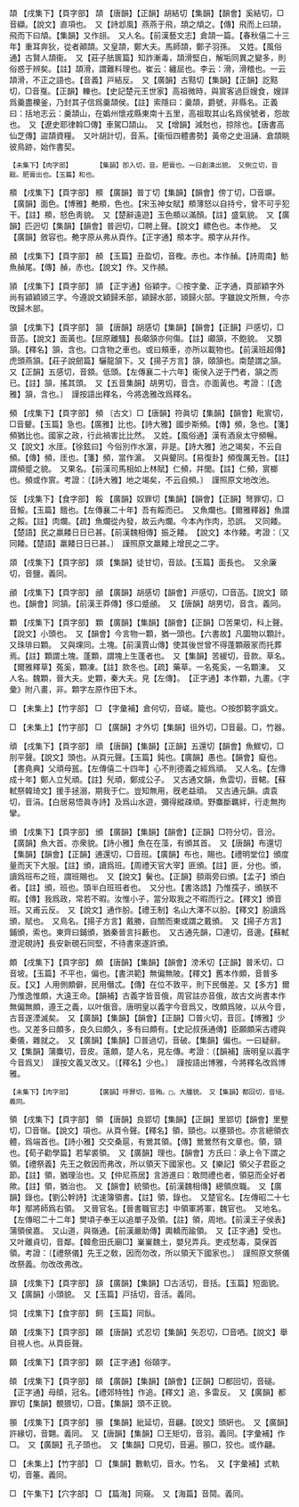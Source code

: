<!-- { "loadSidebar": true } -->
頡	【戌集下】【頁字部】	頡	【唐韻】【正韻】胡結切【集韻】【韻會】奚結切，□音纈。【說文】直項也。　又【詩邶風】燕燕于飛，頡之頏之。【傳】飛而上曰頡，飛而下曰頏。【集韻】又作翓。　又人名。【前漢藝文志】倉頡一篇。【春秋僖二十三年】重耳奔狄，從者顚頡。又皇頡，鄭大夫。馬師頡，鄭子羽孫。　又姓。【風俗通】古賢人頡衞。　又【莊子胠篋篇】知詐漸毒，頡滑堅白，解垢同異之變多，則俗惑于辨矣。【註】頡滑，謂難料理也。崔云：纏屈也。李云：滑，滑稽也。一云頡滑，不正之語也。【音義】戸結反。　又【廣韻】古黠切【集韻】【正韻】訖黠切，□音戛。【正韻】轢也。【史記楚元王世家】高祖微時，與賔客過巨嫂食，嫂詳爲羹盡櫟釜，乃封其子信爲羹頡侯。【註】索隱曰：羹頡，爵號，非縣名。正義曰：括地志云：羹頡山，在嬀州懷戎縣東南十五里，高祖取其山名爲侯號者，怨故也。　又【遼史耶律斡□傳】車駕□頡山。　又【增韻】減尅也，掠除也。【唐書高仙芝傳】盜頡資糧。　又叶胡計切，音系。【衞恒四體書勢】黃帝之史沮誦、倉頡眺彼鳥跡，始作書契。

	【未集下】【肉字部】		【集韻】卽入切，音。肥膏也。一曰創潰出貌。　又側立切，音戢。肥膏出也。【玉篇】和也。

頩	【戌集下】【頁字部】	頩	【廣韻】普丁切【集韻】【韻會】傍丁切，□音竮。【廣韻】面色。【博雅】艴頩，色也。【宋玉神女賦】頩薄怒以自持兮，曾不可乎犯干。【註】頩，怒色靑貌。　又【楚辭遠遊】玉色頩以滿顏。【註】盛氣貌。　又【廣韻】匹迥切【集韻】【韻會】普迥切，□聘上聲。【說文】縹色也。本作艵。　又【廣韻】斂容也。艴字原从弗从頁作。【正字通】頩本字。頩字从幷作。

頳	【戌集下】【頁字部】	頳	【玉篇】丑盈切，音檉。赤也。本作赬。【詩周南】魴魚赬尾。【傳】赬，赤也。【說文】作。又作頳。

頴	【戌集下】【頁字部】	頴	【正字通】俗穎字。◎按字彙、正字通，頁部穎字外尚有潁穎熲三字。今遵說文穎歸禾部，潁歸水部，熲歸火部。字雖說文所無，今亦攺歸木部。

頷	【戌集下】【頁字部】	頷	【唐韻】胡感切【集韻】【韻會】【正韻】戸感切，□音菡。【說文】面黃也。【屈原離騷】長顑頷亦何傷。【註】顑頷，不飽貌。　又顋頷。【釋名】頷，含也。口含物之車也。或曰頰車，亦所以載物也。【前漢班超傳】虎頭燕頷。【莊子說劒篇】驪龍頷下。又【揚子方言】頷，頤頷也。南楚謂之頷。　又【正韻】五感切，音顉。低頭。【左傳襄二十六年】衞侯入逆于門者，頷之而已。【註】頷，搖其頭。　又【五音集韻】胡男切，音含。亦面黃也。考證：〔【逸雅】頷，含也。〕　謹按語出釋名，今將逸雅改爲釋名。 

頻	【戌集下】【頁字部】	頻	〔古文〕□【唐韻】符眞切【集韻】【韻會】毗賔切，□音顰。【玉篇】急也。【廣雅】比也。【詩大雅】國步斯頻。【傳】頻，急也。【箋】頻猶比也。國家之政，行此禍害比比然。　又姓。【風俗通】漢有酒泉太守頻暢。　又【說文】水厓。【徐鉉曰】今俗別作水濵，非是。【詩大雅】池之竭矣，不云自頻。【傳】頻，厓也。【箋】頻，當作濵。　又與顰同。【易復卦】頻復厲无咎。【註】謂頻蹙之貌。　又果名。【前漢司馬相如上林賦】仁頻，幷閭。【註】仁頻，賔榔也。頻或作賔。考證：〔【詩大雅】地之竭矣，不云自頻。〕　謹照原文地改池。 

馁	【戌集下】【食字部】	餒	【廣韻】奴罪切【集韻】【韻會】【正韻】弩罪切，□音鮾。【玉篇】餓也。【左傳襄二十年】吾有餒而已。　又魚爛也。【爾雅釋器】魚謂之餒。【註】肉爛。【疏】魚爛從內發，故云內爛。今本內作肉，恐誤。　又同餧。【楚語】民之羸餧日日已甚。【前漢魏相傳】振乏餧。　【說文】本作餧。考證：〔又同餧。【楚語】羸餧日日已甚。〕　謹照原文羸餧上增民之二字。 

顃	【戌集下】【頁字部】	顃	【集韻】徒甘切，音談。【玉篇】面長也。　又余廉切，音鹽。義同。

顄	【戌集下】【頁字部】	顄	【廣韻】胡感切【韻會】戸感切，□音菡。【說文】頤也。【韻會】同頷。【前漢王莽傳】侈口蹙顄。　又【唐韻】胡男切，音含。義同。

顆	【戌集下】【頁字部】	顆	【廣韻】【集韻】【韻會】【正韻】□苦果切，科上聲。【說文】小頭也。　又【韻會】今言物一顆，猶一頭也。【六書故】凡圜物以顆計。又珠琲曰顆。　又與堁同。土塊。【前漢賈山傳】使其後世曾不得蓬顆蔽冡而托葬焉。【註】顆謂土塊。蓬顆，謂塊上生蓬者也。　又【集韻】苦緩切，音款。草名。【爾雅釋草】菟奚，顆凍。【註】款冬也。【疏】藥草。一名菟奚，一名顆涷。　又人名。魏顆，晉大夫。史顆，秦大夫。見【左傳】。　【正字通】本作顆，九畫。《字彙》附八畫，非。顆字左原作田下木。

□	【未集上】【竹字部】	□	【字彙補】倉何切，音嵯。籠也。○按卽篘字譌文。

□	【未集上】【竹字部】	□	【廣韻】才外切【集韻】徂外切，□音最。□，竹器。

頑	【戌集下】【頁字部】	頑	【唐韻】【集韻】【正韻】五還切【韻會】魚鰥切，□刖平聲。【說文】頭也。从頁元聲。【玉篇】鈍也。【廣韻】愚也。【韻會】癡也。【書堯典】父頑母嚚。【左傳僖二十四年】心不則德義之經爲頑。　又人名。【左傳成十年】鄭人立髠頑。【註】髠頑，鄭成公子。　又古通文韻，魚雲切，音輑。【蘇軾祭韓琦文】援手拯溺，期我于仁。豈知無用，旣老益頑。　又古通元韻。虞袁切，音涓。【白居易悟眞寺詩】及爲山水遊，彌得縱疎頑。野麋斷羈絆，行走無拘攣。

頒	【戌集下】【頁字部】	頒	【廣韻】【集韻】【韻會】【正韻】□符分切，音汾。【廣韻】魚大首。亦衆貌。【詩小雅】魚在在藻，有頒其首。　又【唐韻】布還切【集韻】【韻會】【正韻】逋還切，□音班。【廣韻】布也，賜也。【禮明堂位】頒度量而天下大服。【註】頒，讀爲班。【周禮天官大宰】匪頒。【註】匪，分也。頒，讀爲班布之班，謂班賜也。　又【說文】鬢也。【正韻】頟兩旁曰頒。【孟子】頒白者。【註】頒，班也。頭半白班班者也。　又分也。【書洛誥】乃惟孺子，頒朕不暇。【傳】我爲政，常若不暇。汝惟小子，當分取我之不暇而行之。【釋文】頒音班。又甫云反。　又【說文】通作朌。【禮王制】名山大澤不以朌。【釋文】朌讀爲頒，賦也。　又鳥名。【揚子方言】戴勝，自關而東或謂之戴頒。　又【揚子方言】鋪頒，索也。東齊曰鋪頒，猶秦晉言抖藪也。　又古通先韻，□連切，音邊。【蘇軾澄泥硯詩】長安新硯石同堅，不待書來遂許頒。

頗	【戌集下】【頁字部】	頗	【唐韻】【集韻】【韻會】滂禾切【正韻】普禾切，□音坡。【玉篇】不平也，偏也。【書洪範】無偏無陂。【釋文】舊本作頗，音普多反。【又】人用側頗僻，民用僭忒。【傳】在位不敦平，則下民僭差。又【多方】爾乃惟逸惟頗，大遠王命。【韻補】古義字皆音俄，周官註亦音俄，故古文尚書本作無偏無頗，遵王之義，以叶俄音。唐明皇以義字今音爲又，攺頗爲陂，以从今音，古音遂湮滅矣。　又【廣韻】【集韻】【韻會】【正韻】□普火切，音叵。【博雅】少也。又差多曰頗多，良久曰頗久，多有曰頗有。【史記叔孫通傳】臣願頗采古禮與秦儀，雜就之。　又【廣韻】【集韻】□普過切，音破。【集韻】偏也。一曰疑辭。　又【集韻】蒲麋切，音皮。薳頗，楚人名，見左傳。考證：〔【韻補】唐明皇以義字今音爲叉〕　謹按文義叉改又。〔【釋名】少也。〕　謹按語出博雅，今將釋名改爲博雅。 

	【未集下】【肉字部】		【廣韻】呼罪切，音賄。□，大腫貌。　又【集韻】都回切，音塠。義同。

領	【戌集下】【頁字部】	領	【唐韻】良郢切【集韻】【正韻】里郢切【韻會】里整切，□音嶺。【說文】項也。从頁令聲。【釋名】領，頸也。以壅頸也。亦言總領衣體，爲端首也。【詩小雅】交交桑扈，有鶯其領。【傳】鶯鶯然有文章也。領，頸也。【荀子勸學篇】若挈裘領。　又【廣韻】理也。【韻會】方氏曰：承上令下謂之領。【禮祭義】先王之敎因而弗改，所以領天下國家也。又【樂記】領父子君臣之節。【註】領，猶理治也。又【仲尼燕居】言游進曰：敢問禮也者，領惡而全好者歟。【註】領，猶治也。　又【韻會】統領也。【前漢魏相傳】總領庶職。　又【廣韻】錄也。【劉公幹詩】沈速簿領書。【註】領，錄也。　又楚官名。【左傳昭二十七年】鄢將師爲右領。　又晉官名。【晉書職官志】中領軍將軍，魏官也。　又地名。【左傳昭二十二年】樊頃子奉王以追單子及領。【註】領，周地。【前漢王子侯表】蒲領侯嘉。　又山道，與嶺通。【前漢嚴助傳】輿轎而踰領。　又【正字通】受也。　又叶離貞切，音鄰。【韓愈田氏廟□】嶪嶪魏土，嬰兒弄兵。吏戎愁毒，莫保首領。考證：〔【禮祭儀】先王之敎，因而勿改，所以領天下國家也。〕　謹照原文祭儀改祭義。勿改改弗改。 

頢	【戌集下】【頁字部】	頢	【廣韻】【集韻】□古活切，音括。【玉篇】短面貌。　又【廣韻】小頭貌。　又【玉篇】戸括切，音活。義同。

饲	【戌集下】【食字部】	飼	【玉篇】同飤。

頣	【戌集下】【頁字部】	頣	【唐韻】式忍切【集韻】矢忍切，□音哂。【說文】舉目視人也。从頁臣聲。

頥	【戌集下】【頁字部】	頥	【正字通】俗頤字。

頧	【戌集下】【頁字部】	頧	【廣韻】【集韻】【韻會】【正韻】□都回切，音磓。【正字通】母頧，冠名。【禮郊特牲】作追。【釋文】追，多雷反。　又【廣韻】都罪切【集韻】覩猥切，□音。【集韻】頭不正貌。

頨	【戌集下】【頁字部】	頨	【集韻】紕延切，音翩。【說文】頭姸也。　又【廣韻】許緣切，音翾。義同。　又【唐韻】【集韻】□王矩切，音羽。義同。【字彙補】作□。　又【廣韻】孔子頭也。　又【集韻】□見切，音遍。頨□，狡也。或作翩。

□	【未集上】【竹字部】	□	【集韻】數軌切，音水。竹名。　又【字彙補】式軌切，音箠。義同。

□	【午集下】【穴字部】	□	【篇海】同窺。　又【海篇】音鬩。義同。

